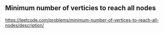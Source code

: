 ## Minimum number of verticies to reach all nodes
https://leetcode.com/problems/minimum-number-of-vertices-to-reach-all-nodes/description/
